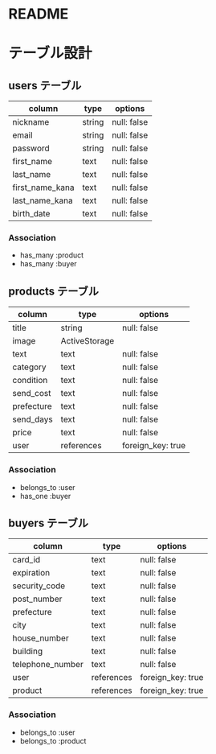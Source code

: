 # README
# テーブル設計

## users テーブル 

| column          | type   | options     |
|-----------------|--------|-------------|
| nickname        | string | null: false |
| email           | string | null: false |
| password        | string | null: false |
| first_name      | text   | null: false |
| last_name       | text   | null: false |
| first_name_kana | text   | null: false |
| last_name_kana  | text   | null: false |
| birth_date      | text   | null: false |

### Association

- has_many :product
- has_many :buyer

## products テーブル

| column            | type          | options           |
|-------------------|---------------|-------------------|
| title             | string        | null: false       |
| image             | ActiveStorage |                   |
| text              | text          | null: false       |
| category          | text          | null: false       |
| condition         | text          | null: false       |
| send_cost         | text          | null: false       |
| prefecture        | text          | null: false       |
| send_days         | text          | null: false       |
| price             | text          | null: false       |
| user              | references    | foreign_key: true |

### Association

- belongs_to :user
- has_one :buyer

## buyers テーブル

|column               |type        |options            |
|---------------------|------------|-------------------|
| card_id             | text       | null: false       |
| expiration          | text       | null: false       |
| security_code       | text       | null: false       |
| post_number         | text       | null: false       |
| prefecture          | text       | null: false       |
| city                | text       | null: false       |
| house_number        | text       | null: false       |
| building            | text       | null: false       |
| telephone_number    | text       | null: false       |
| user                | references | foreign_key: true |
| product             | references | foreign_key: true |

### Association

- belongs_to :user
- belongs_to :product